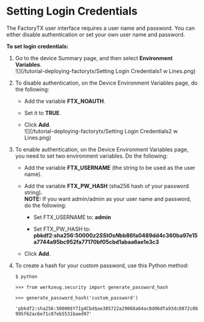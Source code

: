 # Setting Login Credentials

The FactoryTX user interface requires a user name and password. You can either disable authentication or set your own user name and password.

**To set login credentials:**

1. Go to the device Summary page, and then select **Environment Variables**.  
   ![](/tutorial-deploying-factorytx/Setting Login Credentials1 w Lines.png)

2. To disable authentication, on the Device Environment Variables page, do the following:

   * Add the variable **FTX\_NOAUTH**.

   * Set it to **TRUE**.

   * Click **Add**.  
     ![](/tutorial-deploying-factorytx/Setting Login Credentials2 w Lines.png)

3. To enable authentication, on the Device Environment Variables page, you need to set two environment variables. Do the following:

   * Add the variable **FTX\_USERNAME** \(the string to be used as the user name\).

   * Add the variable **FTX\_PW\_HASH** \(sha256 hash of your password string\).  
     **NOTE:** If you want admin/admin as your user name and password, do the following:

     * Set FTX\_USERNAME to: **admin**

     * Set FTX\_PW\_HASH to: **pbkdf2:sha256:50000$z2SStOsN$bb86fa0489dd4c360ba97e15a7744a95bc952fa77170bf05cbd1abaa6ae1e3c3**

   * Click **Add**.

4. To create a hash for your custom password, use this Python method:

   `$ python`

   `>>> from werkzeug.security import generate_password_hash`

   `>>> generate_password_hash('custom_password')`

   `'pbkdf2:sha256:50000$Y7Ig4Cbd$ae385722a29068a64ac8d06dfa93dc0872c0b995f62ac6e71c87eb5531baed97'`



